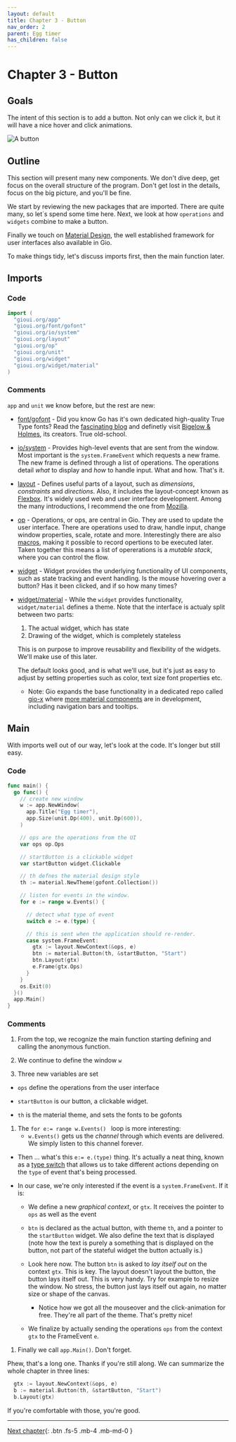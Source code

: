 ```yaml
---
layout: default
title: Chapter 3 - Button
nav_order: 2
parent: Egg timer
has_children: false
---
```


# Chapter 3 - Button

## Goals

The intent of this section is to add a button. Not only can we click it, but it will have a nice hover and click animations.

![A button](03_button.gif)

## Outline

This section will present many new components. We don't dive deep, get focus on the overall structure of the program. Don't get lost in the details, focus on the big picture, and you'll be fine.

We start by reviewing the new packages that are imported. There are quite many, so let´s spend some time here. Next, we look at how `operations` and `widgets` combine to make a button.

Finally we touch on [Material Design](https://material.io/), the well established framework for user interfaces also available in Gio.

To make things tidy, let's discuss imports first, then the main function later.

## Imports

### Code

```go
import (
  "gioui.org/app"
  "gioui.org/font/gofont"
  "gioui.org/io/system"
  "gioui.org/layout"
  "gioui.org/op"
  "gioui.org/unit"
  "gioui.org/widget"
  "gioui.org/widget/material"
)
```

### Comments

`app` and `unit` we know before, but the rest are new:

- [font/gofont](https://pkg.go.dev/gioui.org/font/gofont) - Did you know Go has it's own dedicated high-quality True Type fonts? Read the [fascinating blog](https://blog.golang.org/go-fonts) and definetly visit [Bigelow & Holmes](https://bigelowandholmes.typepad.com), its creators. True old-school.

- [io/system](https://pkg.go.dev/gioui.org/io/system) - Provides high-level events that are sent from the window. Most important is the `system.FrameEvent` which requests a new frame. The new frame is defined through a list of operations. The operations detail *what* to display and *how* to handle input. What and how. That's it.

- [layout](https://pkg.go.dev/gioui.org/layout) - Defines useful parts of a layout, such as _dimensions_, _constraints_ and _directions_. Also, it includes the layout-concept known as [Flexbox](https://pkg.go.dev/gioui.org/layout#Flex). It's widely used web and user interface development. Among the many introductions, I recommend the one from [Mozilla](https://developer.mozilla.org/en-US/docs/Web/CSS/CSS_Flexible_Box_Layout/Basic_Concepts_of_Flexbox).

- [op](https://pkg.go.dev/gioui.org/op) - Operations, or ops, are central in Gio. They are used to update the user interface. There are operations used to draw, handle input, change window properties, scale, rotate and more. Interestingly there are also [macros](https://pkg.go.dev/gioui.org/op#MacroOp), making it possible to record opertions to be executed later. Taken together this means a list of opererations is a _mutable stack_, where you can control the flow.

- [widget](https://pkg.go.dev/gioui.org/widget) - Widget provides the underlying functionality of UI components, such as state tracking and event handling. Is the mouse hovering over a button? Has it been clicked, and if so how many times?

- [widget/material](https://pkg.go.dev/gioui.org/widget/material) - While the `widget` provides functionality, `widget/material` defines a theme. Note that the interface is actualy split between two parts:

  1. The actual widget, which has state
  1. Drawing of the widget, which is completely stateless

  This is on purpose to improve reusability and flexibility of the widgets. We'll make use of this later.

  The default looks good, and is what we'll use, but it's just as easy to adjust by setting properties such as color, text size font properties etc.

  - Note: Gio expands the base functionality in a dedicated repo called [gio-x](https://pkg.go.dev/gioui.org/x) where [more material components](https://pkg.go.dev/gioui.org/x/component) are in development, including navigation bars and tooltips.

## Main

With imports well out of our way, let's look at the code. It's longer but still easy.

### Code

```go
func main() {
  go func() {
    // create new window
    w := app.NewWindow(
      app.Title("Egg timer"),
      app.Size(unit.Dp(400), unit.Dp(600)),
    )

    // ops are the operations from the UI
    var ops op.Ops

    // startButton is a clickable widget
    var startButton widget.Clickable

    // th defnes the material design style
    th := material.NewTheme(gofont.Collection())

    // listen for events in the window.
    for e := range w.Events() {

      // detect what type of event
      switch e := e.(type) {

      // this is sent when the application should re-render.
      case system.FrameEvent:
        gtx := layout.NewContext(&ops, e)
        btn := material.Button(th, &startButton, "Start")
        btn.Layout(gtx)
        e.Frame(gtx.Ops)
      }
    }
    os.Exit(0)
  }()
  app.Main()
}
```

### Comments

1. From the top, we recognize the main function starting defining and calling the anonymous function.

1. We continue to define the window `w`

1. Three new variables are set

- `ops` define the operations from the user interface

- `startButton` is our button, a clickable widget.

- `th` is the material theme, and sets the fonts to be gofonts

1. The `for e:= range w.Events() ` loop is more interesting:
   - `w.Events()` gets us the _channel_ through which events are delivered. We simply listen to this channel forever.

- Then ... what's this `e:= e.(type)` thing. It's actually a neat thing, known as a [type switch](https://tour.golang.org/methods/16) that allows us to take different actions depending on the `type` of event that's being processed.

- In our case, we're only interested if the event is a `system.FrameEvent`. If it is:

  - We define a new _graphical context_, or `gtx`. It receives the pointer to `ops` as well as the event

  - `btn` is declared as the actual button, with theme `th`, and a pointer to the `startButton` widget. We also define the text that is displayed (note how the text is purely a something that is displayed on the button, not part of the stateful widget the button actually is.)

  - Look here now. The button `btn` is asked to _lay itself out_ on the context `gtx`. This is key. The layout doesn't layout the button, the button lays itself out. This is very handy. Try for example to resize the window. No stress, the button just lays itself out again, no matter size or shape of the canvas.

    - Notice how we got all the mouseover and the click-animation for free. They're all part of the theme. That's pretty nice!

  - We finalize by actually sending the operations `ops` from the context `gtx` to the FrameEvent `e`.

1. Finally we call `app.Main()`. Don't forget.

Phew, that's a long one. Thanks if you're still along. We can summarize the whole chapter in three lines:

```go
  gtx := layout.NewContext(&ops, e)
  b := material.Button(th, &startButton, "Start")
  b.Layout(gtx)
```

If you're comfortable with those, you're good.

---

[Next chapter](04_button_low.md){: .btn .fs-5 .mb-4 .mb-md-0 }
